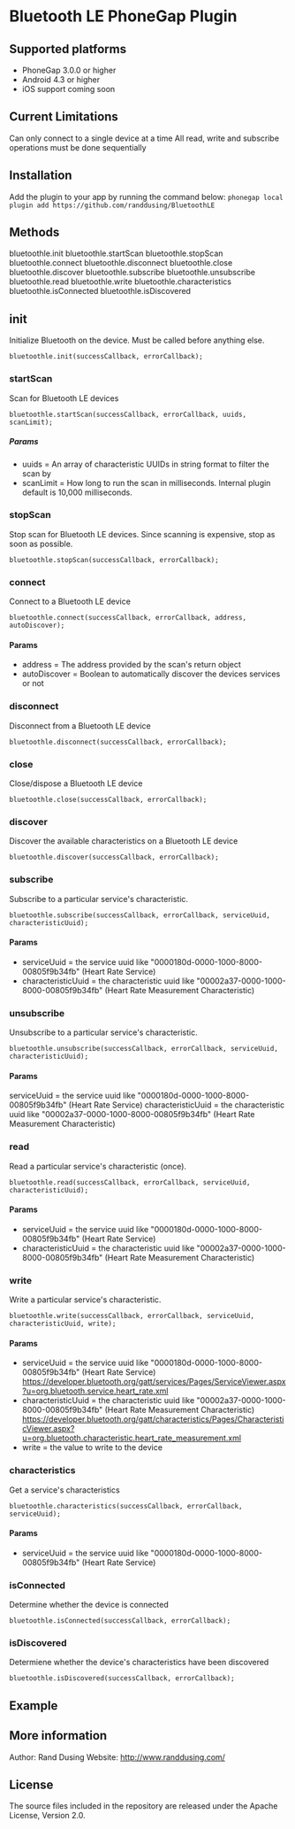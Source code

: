 Bluetooth LE PhoneGap Plugin
====================
## Supported platforms ##

* PhoneGap 3.0.0 or higher
* Android 4.3 or higher
* iOS support coming soon

## Current Limitations ##

Can only connect to a single device at a time
All read, write and subscribe operations must be done sequentially

## Installation ##

Add the plugin to your app by running the command below:
```phonegap local plugin add https://github.com/randdusing/BluetoothLE```

## Methods ##

bluetoothle.init
bluetoothle.startScan
bluetoothle.stopScan
bluetoothle.connect
bluetoothle.disconnect
bluetoothle.close
bluetoothle.discover
bluetoothle.subscribe
bluetoothle.unsubscribe
bluetoothle.read
bluetoothle.write
bluetoothle.characteristics
bluetoothle.isConnected
bluetoothle.isDiscovered

## init ##
Initialize Bluetooth on the device. Must be called before anything else.

```bluetoothle.init(successCallback, errorCallback);```

### startScan ###
Scan for Bluetooth LE devices

```bluetoothle.startScan(successCallback, errorCallback, uuids, scanLimit);```

##### Params #####
* uuids = An array of characteristic UUIDs in string format to filter the scan by
* scanLimit = How long to run the scan in milliseconds. Internal plugin default is 10,000 milliseconds.
  
### stopScan ###
Stop scan for Bluetooth LE devices. Since scanning is expensive, stop as soon as possible.

```bluetoothle.stopScan(successCallback, errorCallback);```

### connect ###
Connect to a Bluetooth LE device

```bluetoothle.connect(successCallback, errorCallback, address, autoDiscover);```

#### Params ####
* address = The address provided by the scan's return object
* autoDiscover = Boolean to automatically discover the devices services or not
 
### disconnect ###
Disconnect from a Bluetooth LE device

```bluetoothle.disconnect(successCallback, errorCallback);```

### close ###
Close/dispose a Bluetooth LE device

```bluetoothle.close(successCallback, errorCallback);```

### discover ###
Discover the available characteristics on a Bluetooth LE device

```bluetoothle.discover(successCallback, errorCallback);```

### subscribe ###
Subscribe to a particular service's characteristic.

```bluetoothle.subscribe(successCallback, errorCallback, serviceUuid, characteristicUuid);```

#### Params ####
* serviceUuid = the service uuid like "0000180d-0000-1000-8000-00805f9b34fb" (Heart Rate Service)
* characteristicUuid = the characteristic uuid like "00002a37-0000-1000-8000-00805f9b34fb" (Heart Rate Measurement Characteristic)

### unsubscribe ###
Unsubscribe to a particular service's characteristic.

```bluetoothle.unsubscribe(successCallback, errorCallback, serviceUuid, characteristicUuid);```

#### Params ####
serviceUuid = the service uuid like "0000180d-0000-1000-8000-00805f9b34fb" (Heart Rate Service)
characteristicUuid = the characteristic uuid like "00002a37-0000-1000-8000-00805f9b34fb" (Heart Rate Measurement Characteristic)

### read ###
Read a particular service's characteristic (once).

```bluetoothle.read(successCallback, errorCallback, serviceUuid, characteristicUuid);```

#### Params ####
* serviceUuid = the service uuid like "0000180d-0000-1000-8000-00805f9b34fb" (Heart Rate Service)
* characteristicUuid = the characteristic uuid like "00002a37-0000-1000-8000-00805f9b34fb" (Heart Rate Measurement Characteristic)

### write ###
Write a particular service's characteristic.

```bluetoothle.write(successCallback, errorCallback, serviceUuid, characteristicUuid, write);```

#### Params ####
* serviceUuid = the service uuid like "0000180d-0000-1000-8000-00805f9b34fb" (Heart Rate Service) https://developer.bluetooth.org/gatt/services/Pages/ServiceViewer.aspx?u=org.bluetooth.service.heart_rate.xml
* characteristicUuid = the characteristic uuid like "00002a37-0000-1000-8000-00805f9b34fb" (Heart Rate Measurement Characteristic)
https://developer.bluetooth.org/gatt/characteristics/Pages/CharacteristicViewer.aspx?u=org.bluetooth.characteristic.heart_rate_measurement.xml
* write = the value to write to the device

### characteristics ###
Get a service's characteristics

```bluetoothle.characteristics(successCallback, errorCallback, serviceUuid);```

#### Params ####
* serviceUuid = the service uuid like "0000180d-0000-1000-8000-00805f9b34fb" (Heart Rate Service)

### isConnected ###
Determine whether the device is connected

```bluetoothle.isConnected(successCallback, errorCallback);```

### isDiscovered ###
Determiene whether the device's characteristics have been discovered

```bluetoothle.isDiscovered(successCallback, errorCallback);```

## Example ##

## More information ##
Author: Rand Dusing
Website: http://www.randdusing.com/

## License ##
The source files included in the repository are released under the Apache License, Version 2.0.
